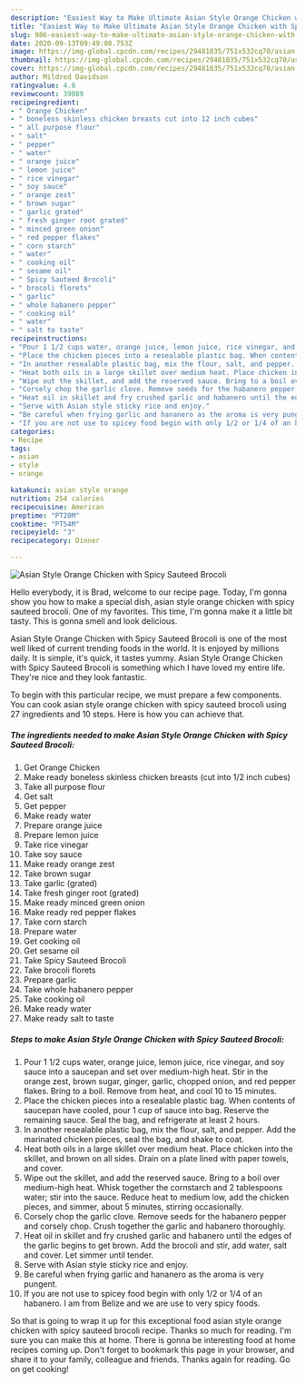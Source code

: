 ```yaml
---
description: "Easiest Way to Make Ultimate Asian Style Orange Chicken with Spicy Sauteed Brocoli"
title: "Easiest Way to Make Ultimate Asian Style Orange Chicken with Spicy Sauteed Brocoli"
slug: 986-easiest-way-to-make-ultimate-asian-style-orange-chicken-with-spicy-sauteed-brocoli
date: 2020-09-13T09:49:08.753Z
image: https://img-global.cpcdn.com/recipes/29481835/751x532cq70/asian-style-orange-chicken-with-spicy-sauteed-brocoli-recipe-main-photo.jpg
thumbnail: https://img-global.cpcdn.com/recipes/29481835/751x532cq70/asian-style-orange-chicken-with-spicy-sauteed-brocoli-recipe-main-photo.jpg
cover: https://img-global.cpcdn.com/recipes/29481835/751x532cq70/asian-style-orange-chicken-with-spicy-sauteed-brocoli-recipe-main-photo.jpg
author: Mildred Davidson
ratingvalue: 4.8
reviewcount: 39089
recipeingredient:
- " Orange Chicken"
- " boneless skinless chicken breasts cut into 12 inch cubes"
- " all purpose flour"
- " salt"
- " pepper"
- " water"
- " orange juice"
- " lemon juice"
- " rice vinegar"
- " soy sauce"
- " orange zest"
- " brown sugar"
- " garlic grated"
- " fresh ginger root grated"
- " minced green onion"
- " red pepper flakes"
- " corn starch"
- " water"
- " cooking oil"
- " sesame oil"
- " Spicy Sauteed Brocoli"
- " brocoli florets"
- " garlic"
- " whole habanero pepper"
- " cooking oil"
- " water"
- " salt to taste"
recipeinstructions:
- "Pour 1 1/2 cups water, orange juice, lemon juice, rice vinegar, and soy sauce into a saucepan and set over medium-high heat. Stir in the orange zest, brown sugar, ginger, garlic, chopped onion, and red pepper flakes. Bring to a boil. Remove from heat, and cool 10 to 15 minutes."
- "Place the chicken pieces into a resealable plastic bag. When contents of saucepan have cooled, pour 1 cup of sauce into bag. Reserve the remaining sauce. Seal the bag, and refrigerate at least 2 hours."
- "In another resealable plastic bag, mix the flour, salt, and pepper. Add the marinated chicken pieces, seal the bag, and shake to coat."
- "Heat both oils in a large skillet over medium heat. Place chicken into the skillet, and brown on all sides. Drain on a plate lined with paper towels, and cover."
- "Wipe out the skillet, and add the reserved sauce. Bring to a boil over medium-high heat. Whisk together the cornstarch and 2 tablespoons water; stir into the sauce. Reduce heat to medium low, add the chicken pieces, and simmer, about 5 minutes, stirring occasionally."
- "Corsely chop the garlic clove. Remove seeds for the habanero pepper and corsely chop. Crush together the garlic and habanero thoroughly."
- "Heat oil in skillet and fry crushed garlic and habanero until the edges of the garlic begins to get brown. Add the brocoli and stir, add water, salt and cover. Let simmer until tender."
- "Serve with Asian style sticky rice and enjoy."
- "Be careful when frying garlic and hananero as the aroma is very pungent."
- "If you are not use to spicey food begin with only 1/2 or 1/4 of an habanero. I am from Belize and we are use to very spicy foods."
categories:
- Recipe
tags:
- asian
- style
- orange

katakunci: asian style orange 
nutrition: 254 calories
recipecuisine: American
preptime: "PT20M"
cooktime: "PT54M"
recipeyield: "3"
recipecategory: Dinner

---
```



![Asian Style Orange Chicken with Spicy Sauteed Brocoli](https://img-global.cpcdn.com/recipes/29481835/751x532cq70/asian-style-orange-chicken-with-spicy-sauteed-brocoli-recipe-main-photo.jpg)

Hello everybody, it is Brad, welcome to our recipe page. Today, I'm gonna show you how to make a special dish, asian style orange chicken with spicy sauteed brocoli. One of my favorites. This time, I'm gonna make it a little bit tasty. This is gonna smell and look delicious.



Asian Style Orange Chicken with Spicy Sauteed Brocoli is one of the most well liked of current trending foods in the world. It is enjoyed by millions daily. It is simple, it's quick, it tastes yummy. Asian Style Orange Chicken with Spicy Sauteed Brocoli is something which I have loved my entire life. They're nice and they look fantastic.


To begin with this particular recipe, we must prepare a few components. You can cook asian style orange chicken with spicy sauteed brocoli using 27 ingredients and 10 steps. Here is how you can achieve that.

<!--inarticleads1-->

##### The ingredients needed to make Asian Style Orange Chicken with Spicy Sauteed Brocoli:

1. Get  Orange Chicken
1. Make ready  boneless skinless chicken breasts (cut into 1/2 inch cubes)
1. Take  all purpose flour
1. Get  salt
1. Get  pepper
1. Make ready  water
1. Prepare  orange juice
1. Prepare  lemon juice
1. Take  rice vinegar
1. Take  soy sauce
1. Make ready  orange zest
1. Take  brown sugar
1. Take  garlic (grated)
1. Take  fresh ginger root (grated)
1. Make ready  minced green onion
1. Make ready  red pepper flakes
1. Take  corn starch
1. Prepare  water
1. Get  cooking oil
1. Get  sesame oil
1. Take  Spicy Sauteed Brocoli
1. Take  brocoli florets
1. Prepare  garlic
1. Take  whole habanero pepper
1. Take  cooking oil
1. Make ready  water
1. Make ready  salt to taste




<!--inarticleads2-->

##### Steps to make Asian Style Orange Chicken with Spicy Sauteed Brocoli:

1. Pour 1 1/2 cups water, orange juice, lemon juice, rice vinegar, and soy sauce into a saucepan and set over medium-high heat. Stir in the orange zest, brown sugar, ginger, garlic, chopped onion, and red pepper flakes. Bring to a boil. Remove from heat, and cool 10 to 15 minutes.
1. Place the chicken pieces into a resealable plastic bag. When contents of saucepan have cooled, pour 1 cup of sauce into bag. Reserve the remaining sauce. Seal the bag, and refrigerate at least 2 hours.
1. In another resealable plastic bag, mix the flour, salt, and pepper. Add the marinated chicken pieces, seal the bag, and shake to coat.
1. Heat both oils in a large skillet over medium heat. Place chicken into the skillet, and brown on all sides. Drain on a plate lined with paper towels, and cover.
1. Wipe out the skillet, and add the reserved sauce. Bring to a boil over medium-high heat. Whisk together the cornstarch and 2 tablespoons water; stir into the sauce. Reduce heat to medium low, add the chicken pieces, and simmer, about 5 minutes, stirring occasionally.
1. Corsely chop the garlic clove. Remove seeds for the habanero pepper and corsely chop. Crush together the garlic and habanero thoroughly.
1. Heat oil in skillet and fry crushed garlic and habanero until the edges of the garlic begins to get brown. Add the brocoli and stir, add water, salt and cover. Let simmer until tender.
1. Serve with Asian style sticky rice and enjoy.
1. Be careful when frying garlic and hananero as the aroma is very pungent.
1. If you are not use to spicey food begin with only 1/2 or 1/4 of an habanero. I am from Belize and we are use to very spicy foods.




So that is going to wrap it up for this exceptional food asian style orange chicken with spicy sauteed brocoli recipe. Thanks so much for reading. I'm sure you can make this at home. There is gonna be interesting food at home recipes coming up. Don't forget to bookmark this page in your browser, and share it to your family, colleague and friends. Thanks again for reading. Go on get cooking!
